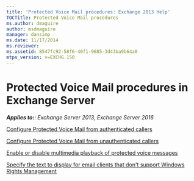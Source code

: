 ```yaml
---
title: 'Protected Voice Mail procedures: Exchange 2013 Help'
TOCTitle: Protected Voice Mail procedures
ms.author: dmaguire
author: msdmaguire
manager: dansimp
ms.date: 11/17/2014
ms.reviewer: 
ms.assetid: 8547fc92-58f6-40f1-9685-3d43ba9b64a0
mtps_version: v=EXCHG.150
---
```


# Protected Voice Mail procedures in Exchange Server

_**Applies to:**: Exchange Server 2013, Exchange Server 2016_

[Configure Protected Voice Mail from authenticated callers](configure-protected-voice-mail-from-authenticated-callers-exchange-2013-help.md)

[Configure Protected Voice Mail from unauthenticated callers](configure-protected-voice-mail-from-unauthenticated-callers-exchange-2013-help.md)

[Enable or disable multimedia playback of protected voice messages](enable-or-disable-multimedia-playback-exchange-2013-help.md)

[Specify the text to display for email clients that don't support Windows Rights Management](specify-text-for-non-wrm-email-clients-exchange-2013-help.md)
